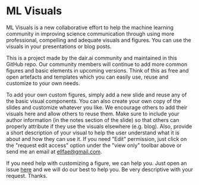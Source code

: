 # ML Visuals

ML Visuals is a new collaborative effort to help the machine learning community in improving science communication through using more professional, compelling and adequate visuals and figures. You can use the visuals in your presentations or blog posts.

This is a project made by the dair.ai community and maintained in this GitHub repo. Our community members will continue to add more common figures and basic elements in upcoming versions. Think of this as free and open artefacts and templates which you can easily use, reuse and customize to your own needs.

To add your own custom figures, simply add a new slide and reuse any of the basic visual components. You can also create your own copy of the slides and customize whatever you like. We encourage others to add their visuals here and allow others to reuse them. Make sure to include your author information (in the notes section of the slide) so that others can properly attribute if they use the visuals elsewhere (e.g. blog). Also, provide a short description of your visual to help the user understand what it is about and how they can use it. If you need "Edit" permission, just click on the "request edit access" option under the "view only" toolbar above or send me an email at ellfae@gmail.com.


If you need help with customizing a figure, we can help you. Just open an issue [here](https://github.com/dair-ai/visuals/issues/new) and we will do our best to help you. Be very descriptive with your request. Thanks.

